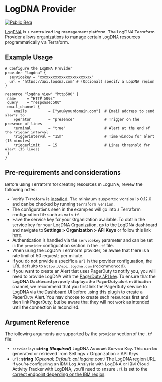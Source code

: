 # LogDNA Provider

[![Public Beta](https://img.shields.io/badge/-Public%20Beta-404346?style=flat)](#)

[LogDNA](https://logdna.com) is a centralized log management platform. The LogDNA
Terraform Provider allows organizations to manage certain LogDNA resources
programmatically via Terraform.

## Example Usage
```hcl
# Configure the LogDNA Provider
provider "logdna" {
  servicekey = "xxxxxxxxxxxxxxxxxxxxxxxx"
  url = "https://api.logdna.com" # (Optional) specify a LogDNA region
}

resource "logdna_view" "http500" {
 name     = "HTTP 500s"
 query    = "response:500"
 email_channel {
    emails          = ["you@yourdomain.com"]  # Email address to send alerts to
    operator        = "presence"              # Trigger on the presence of lines
    terminal        = "true"                  # Alert at the end of the trigger interval
    triggerinterval = "15m"                   # Time window for alert (15 minutes)
    triggerlimit    = 15                      # Lines threshold for alert (15 lines)
 }
}
```

## Pre-requirements and considerations
Before using Terraform for creating resources in LogDNA, review the following notes:
- Verify Terraform is
  [installed](https://learn.hashicorp.com/tutorials/terraform/install-cli).
  The minimum supported version is 0.12.0 and can be checked by running
  `terraform version`.
- The configurations seen in the examples will go into a Terraform configuration file such
  as `main.tf`.
- Have the service key for your Organization available. To obtain the service key for your
  LogDNA Organization, go to the LogDNA dashboard and navigate to **Settings >
  Organization > API Keys** or follow this link
  [here](https://app.logdna.com/manage/api-keys).
- Authentication is handled via the `servicekey` parameter and can be set in the
  `provider` configuration section in the `.tf` file.
- When using the LogDNA Terraform provider, be aware that there is a rate limit of 50
  requests per minute.
- If you do not provide a specific a `url` in the provider configuration, the URL defaults
  to `https://api.logdna.com` (recommended).
- If you want to create an Alert that uses PagerDuty to notify you, you will need to
  provide LogDNA with the
  [PagerDuty API key](https://support.pagerduty.com/docs/generating-api-keys#events-api-keys).
  To ensure that the LogDNA Dashboard properly displays the PagerDuty alert notification
  channel, we recommend that you first link the PagerDuty service to LogDNA via the
  [Dashboard UI](https://docs.logdna.com/docs/pagerduty-alert-integration) before using
  this plugin to create a PagerDuty Alert. You may choose to create such resources first
  and then link PagerDuty, but be aware that they will not work as intended until the
  connection is reconciled.

## Argument Reference

The following arguments are supported by the `provider` section of the `.tf` file:

- `servicekey`: **string _(Required)_** LogDNA Account Service Key. This can be generated
  or retrieved from Settings > Organization > API Keys.
- `url`: **string** _(Optional; Default: api.logdna.com)_ The LogDNA region URL. If you’re
  configuring an IBM Log Analysis with LogDNA or IBM Cloud Activity Tracker with LogDNA,
  you’ll need to ensure `url` is set to the
  [correct endpoint depending on the IBM region](https://cloud.ibm.com/docs/Log-Analysis-with-LogDNA?topic=Log-Analysis-with-LogDNA-endpoints#endpoints_api).

